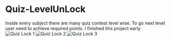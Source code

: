 # Quiz-LevelUnLock
Inside every subject there are many quiz contest level wise. To go next level user need to achieve required points. I finished this project early
 ![Quiz Lock 1](https://user-images.githubusercontent.com/27727748/146039787-a12273e0-6dad-43af-a2dd-d3a3fcfd94e6.png)
![Quiz Lock 2](https://user-images.githubusercontent.com/27727748/146039808-565df176-ae61-4797-8d7c-d6845d8d1c52.png)
![Quiz Lock 3](https://user-images.githubusercontent.com/27727748/146039819-bb867bc3-a2c1-44ff-8e39-6ebd7ddc02eb.png)
